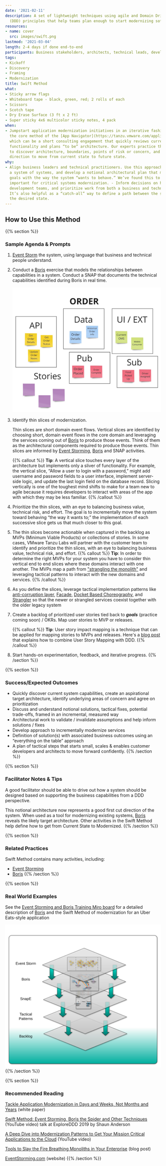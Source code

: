 ```yaml
---
date: '2021-02-11'
description: A set of lightweight techniques using agile and Domain Driven Design
  (DDD) principles that help teams plan enough to start modernizing software systems
resources:
- name: cover
  src: images/swift.png
lastmod: '2021-03-04'
length: 2-4 days if done end-to-end
participants: Business stakeholders, architects, technical leads, developers
tags:
- Kickoff
- Discovery
- Framing
- Modernization
title: Swift Method
what:
- Sticky arrow flags
- Whiteboard tape - black, green, red; 2 rolls of each
- Scissors
- Scotch tape
- Dry Erase Surface (3 ft x 2 ft)
- Super sticky 4x6 multicolor sticky notes, 4 pack
when:
- Jumpstart application modernization initiatives in an iterative fashion. This is
  the core method of the [App Navigator](https://tanzu.vmware.com/application-modernization),
  which can be a short consulting engagement that quickly reviews current business
  functionality and plans “to be” architecture. Our experts practice the Swift method
  to discover architecture, boundaries, points of risk or concern, and then map a
  direction to move from current state to future state.
why:
- Align business leaders and technical practitioners. Use this approach to break down
  a system of systems, and develop a notional architectural plan that maps future
  goals with the way the system “wants to behave.” We’ve found this to be especially
  important for critical systems modernization. - Inform decisions on how to organize
  development teams, and prioritize work from both a business and technical perspective.
  It’s also helpful as a “catch-all” way to define a path between the status quo and
  the desired state.
---
```


## How to Use this Method

{{% section %}}
### Sample Agenda & Prompts
1. [Event Storm](/practices/event-storming) the system, using language that business and technical people understand.

1. Conduct a [Boris](/practices/boris) exercise that models the relationships between capabilities in a system. Conduct a SNAP that documents the technical capabilities identified during Boris in real time.

    ![SNAP analysis](images/snap.jpg)

1. Identify thin slices of modernization.

   Thin slices are short domain event flows. Vertical slices are identified by choosing short, domain event flows in the core domain and leveraging the services coming out of [Boris](/practices/boris) to produce those events. Think of them as the architectural components required to produce those events. Thin slices are informed by [Event Storming](/practices/event-storming), [Boris](/practices/boris) and SNAP activities.

   {{% callout %}}
   **Tip**: A vertical slice touches every layer of the architecture but implements only a sliver of functionality. For example, the vertical slice, “Allow a user to login with a password,” might add username and password fields to a user interface, implement server-side logic, and update the last login field on the database record. Slicing vertically is one of the toughest mind shifts to make for a team new to agile because it requires developers to interact with areas of the app with which they may be less familiar.
   {{% /callout %}}

1. Prioritize the thin slices, with an eye to balancing business value, technical risk, and effort. The goal is to incrementally move the system toward behaving “the way it wants to;” the implementation of each successive slice gets us that much closer to this goal.

1. The thin slices become actionable when captured in the backlog as MVPs (Minimum Viable Products) or collections of stories. In some cases, VMware Tanzu Labs will partner with the customer team to identify and prioritize the thin slices, with an eye to balancing business value, technical risk, and effort.
   {{% callout %}}
   **Tip**: In order to determine the right MVPs for your system you have to consider thin vertical end to end slices where these domains interact with one another. The MVPs map a path from ["strangling the monolith"](https://tanzu.vmware.com/content/blog/strangling-a-monolith-by-focusing-on-roi) and leveraging tactical patterns to interact with the new domains and services.
   {{% /callout %}}

1. As you define the slices, leverage tactical implementation patterns  like <a href="https://docs.microsoft.com/en-us/azure/architecture/patterns/anti-corruption-layer" target="_blank">anti-corruption layer</a>, <a href="https://en.wikipedia.org/wiki/Facade_pattern" target="_blank">Facade</a>, <a href="https://www.swiftbird.us/docket-choreography" target="_blank">Docket Based Choreography</a>, and <a href="https://martinfowler.com/bliki/StranglerFigApplication.html" target="_blank">Strangler</a> so that the newer or strangled services coexist together with the older legacy system

1. Create a backlog of prioritized user stories tied back to ***goals*** (practice coming soon) / OKRs. Map user stories to MVP or releases.

   {{% callout %}}
   **Tip**: User story impact mapping is a technique that can be applied for mapping stories to MVPs and releases. Here's a <a href="https://blog.eriksen.com.br/en/mapping-domain-knowledge" target="_blank">blog post</a> that explains how to combine User Story Mapping with DDD.
   {{% /callout %}}
1. Start hands-on experimentation, feedback, and iterative progress.
{{% /section %}}

{{% section %}}
### Success/Expected Outcomes
- Quickly discover current system capabilities, create an aspirational target architecture, identify underlying areas of concern and agree on prioritization
- Discuss and understand notional solutions, tactical fixes, potential trade-offs, framed in an incremental, measured way
- Architectural work to validate / invalidate assumptions and help inform solutions / fixes
- Develop approach to incrementally modernize services
- Definition of solution(s) with associated business outcomes using an “everything on the table” approach
- A  plan of tactical steps that starts small, scales & enables customer developers and architects to move forward confidently.
{{% /section %}}

{{% section %}}
### Facilitator Notes & Tips

A good facilitator should be able to drive out how a system should be designed based on supporting the business capabilities from a DDD perspective.

This notional architecture now represents a good first cut direction of the system. When used as a tool for modernizing existing systems, [Boris](/practices/boris) reveals the likely target architecture. Other activities in the Swift Method help define how to get from Current State to Modernized.
{{% /section %}}

{{% section %}}
### Related Practices
Swift Method contains many activities, including:

- [Event Storming](/practices/event-storming)
- [Boris](/practices/boris)
{{% /section %}}

{{% section %}}
### Real World Examples

See the <a href="https://miro.com/app/board/o9J_kzaSk0E=/" target="_blank">Event Storming and Boris Training Miro board</a> for a detailed description of [Boris](/practices/boris) and the Swift Method of modernization for an Uber Eats-style application

![Visual of the Swift Method's various steps and how they flow into one another](images/example-1.png)
{{% /section %}}

{{% section %}}
### Recommended Reading

<a href="https://tanzu.vmware.com/content/white-papers/tackle-application-modernization-in-days-and-weeks-not-months-and-years" target="_blank">Tackle Application Modernization in Days and Weeks, Not Months and Years</a> (white paper)

<a href="https://www.youtube.com/watch?v=7-fRtd8LUwA" target="_blank">Swift Method: Event Storming, Boris the Spider and Other Techniques</a> (YouTube video) talk at ExploreDDD 2019 by Shaun Anderson

<a href="https://www.youtube.com/watch?v=s5qeE4qii6M" target="_blank">A Deep Dive into Modernization Patterns to Get Your Mission Critical Applications to the Cloud</a> (YouTube video)

<a href="https://tanzu.vmware.com/content/slides/the-modern-family-modernizing-applications-to-pivotal-cloud-foundry-getting-out-of-the-big-ball-of-mud" target="_blank">Tools to Slay the Fire Breathing Monoliths in Your Enterprise</a> (blog post)

<a href="https://www.eventstorming.com/" target="_blank">EventStorming.com</a> (website)
{{% /section %}}